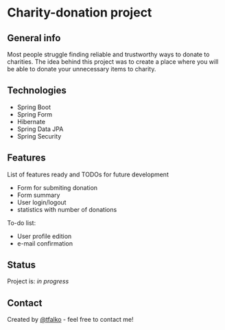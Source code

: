 # Charity-donation project

## General info
Most people struggle finding reliable and trustworthy ways to donate to charities. The idea behind this project was to create a place where you will be able to donate your unnecessary items to charity. 


## Technologies
* Spring Boot
* Spring Form
* Hibernate
* Spring Data JPA
* Spring Security


## Features
List of features ready and TODOs for future development
* Form for submiting donation
* Form summary 
* User login/logout
* statistics with number of donations

To-do list:
* User profile edition
* e-mail confirmation

## Status
Project is: _in progress_

## Contact
Created by [@tfalko](t.falkowski@hotmail.com) - feel free to contact me!
